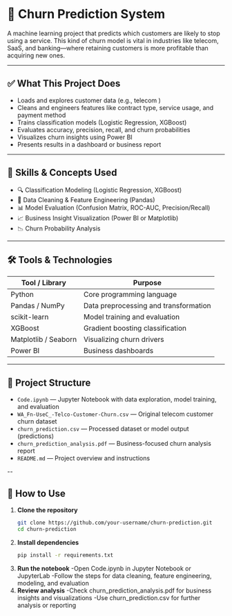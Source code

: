# 🔁 Churn Prediction System

A machine learning project that predicts which customers are likely to stop using a service. This kind of churn model is vital in industries like telecom, SaaS, and banking—where retaining customers is more profitable than acquiring new ones.

---

## ✅ What This Project Does

- Loads and explores customer data (e.g., telecom )
- Cleans and engineers features like contract type, service usage, and payment method
- Trains classification models (Logistic Regression, XGBoost)
- Evaluates accuracy, precision, recall, and churn probabilities
- Visualizes churn insights using Power BI 
- Presents results in a dashboard or business report

---

## 🧠 Skills & Concepts Used

- 🔍 Classification Modeling (Logistic Regression, XGBoost)
- 🧹 Data Cleaning & Feature Engineering (Pandas)
- 📊 Model Evaluation (Confusion Matrix, ROC-AUC, Precision/Recall)
- 📈 Business Insight Visualization (Power BI or Matplotlib)
- 📉 Churn Probability Analysis

---

## 🛠️ Tools & Technologies

| Tool / Library     | Purpose                                  |
|--------------------|------------------------------------------|
| Python             | Core programming language                |
| Pandas / NumPy     | Data preprocessing and transformation    |
| scikit-learn       | Model training and evaluation            |
| XGBoost            | Gradient boosting classification         |
| Matplotlib / Seaborn| Visualizing churn drivers               |
| Power BI           | Business dashboards                      |


---

## 📂 Project Structure
- `Code.ipynb` — Jupyter Notebook with data exploration, model training, and evaluation  
- `WA_Fn-UseC_-Telco-Customer-Churn.csv` — Original telecom customer churn dataset  
- `churn_prediction.csv` — Processed dataset or model output (predictions)  
- `churn_prediction_analysis.pdf` — Business-focused churn analysis report  
- `README.md` — Project overview and instructions

--
## 🚀 How to Use

1. **Clone the repository**
   ```bash
   git clone https://github.com/your-username/churn-prediction.git
   cd churn-prediction
2. **Install dependencies**
   ```bash
   pip install -r requirements.txt
4. **Run the notebook**
-Open Code.ipynb in Jupyter Notebook or JupyterLab
-Follow the steps for data cleaning, feature engineering, modeling, and evaluation
5. **Review analysis**
-Check churn_prediction_analysis.pdf for business insights and visualizations
-Use churn_prediction.csv for further analysis or reporting

